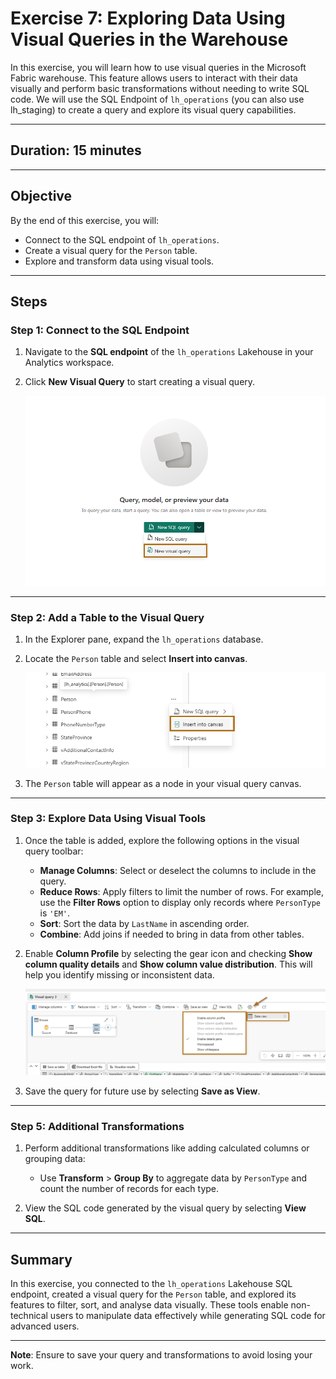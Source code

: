 # Exercise 7: Exploring Data Using Visual Queries in the Warehouse

In this exercise, you will learn how to use visual queries in the Microsoft Fabric warehouse. This feature allows users to interact with their data visually and perform basic transformations without needing to write SQL code. We will use the SQL Endpoint of `lh_operations` (you can also use lh_staging) to create a query and explore its visual query capabilities.

---

## **Duration**: 15 minutes

---

## **Objective**

By the end of this exercise, you will:
- Connect to the SQL endpoint of `lh_operations`.
- Create a visual query for the `Person` table.
- Explore and transform data using visual tools.

---

## **Steps**

### **Step 1: Connect to the SQL Endpoint**
1. Navigate to the **SQL endpoint** of the `lh_operations` Lakehouse in your Analytics workspace.
2. Click **New Visual Query** to start creating a visual query. 
   
   ![New Visual Query](<../../media/Visual Query/warehouse visual query - (1).png>)
---

### **Step 2: Add a Table to the Visual Query**
1. In the Explorer pane, expand the `lh_operations` database.
2. Locate the `Person` table and select **Insert into canvas**.
   
   ![Insert Person Table](<../../media/Visual Query/warehouse visual query - (3).png>)

3. The `Person` table will appear as a node in your visual query canvas.

---

### **Step 3: Explore Data Using Visual Tools**
1. Once the table is added, explore the following options in the visual query toolbar:
   - **Manage Columns**: Select or deselect the columns to include in the query.
   - **Reduce Rows**: Apply filters to limit the number of rows. For example, use the **Filter Rows** option to display only records where `PersonType` is `'EM'`.
   - **Sort**: Sort the data by `LastName` in ascending order.
   - **Combine**: Add joins if needed to bring in data from other tables.

2. Enable **Column Profile** by selecting the gear icon and checking **Show column quality details** and **Show column value distribution**. This will help you identify missing or inconsistent data.
   
   ![Enable Options](<../../media/Visual Query/warehouse visual query - (4).png>)


3. Save the query for future use by selecting **Save as View**.

---

### **Step 5: Additional Transformations**
1. Perform additional transformations like adding calculated columns or grouping data:
   - Use **Transform** > **Group By** to aggregate data by `PersonType` and count the number of records for each type.


2. View the SQL code generated by the visual query by selecting **View SQL**.


---


## **Summary**

In this exercise, you connected to the `lh_operations` Lakehouse SQL endpoint, created a visual query for the `Person` table, and explored its features to filter, sort, and analyse data visually. These tools enable non-technical users to manipulate data effectively while generating SQL code for advanced users.

--- 

**Note**: Ensure to save your query and transformations to avoid losing your work.
